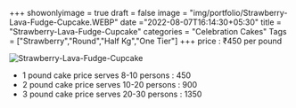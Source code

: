 +++
showonlyimage = true
draft = false
image = "img/portfolio/Strawberry-Lava-Fudge-Cupcake.WEBP"
date ="2022-08-07T16:14:30+05:30"
title = "Strawberry-Lava-Fudge-Cupcake"
categories = "Celebration Cakes"
Tags = ["Strawberry","Round","Half Kg","One Tier"]
+++
price : ₹450 per pound
<!--more-->
![Strawberry-Lava-Fudge-Cupcake](/img/portfolio/Strawberry-Lava-Fudge-Cupcake.WEBP)
* 1 pound cake price serves 8-10 persons : 450
* 2 pound cake price serves 10-20 persons : 900
* 3 pound cake price serves 20-30 persons : 1350
